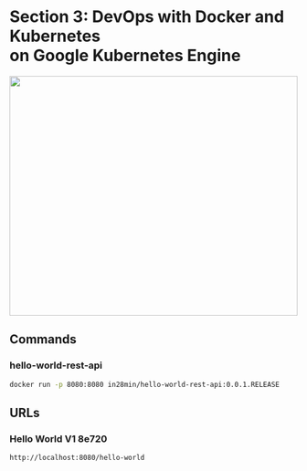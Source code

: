 # Section 3: DevOps with Docker and Kubernetes <br/> on Google Kubernetes Engine

<img
  src="https://user-images.githubusercontent.com/60389872/230453267-3e2fdf55-75ad-476f-aecb-8f8271093a24.png"
  style="display: inline-block; margin: 0 auto; width: 100%; height: 30em">

## Commands

### hello-world-rest-api

```bash
docker run -p 8080:8080 in28min/hello-world-rest-api:0.0.1.RELEASE
```

## URLs

### Hello World V1 8e720

```url
http://localhost:8080/hello-world
```
